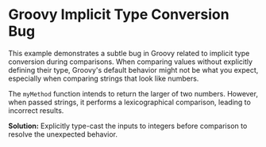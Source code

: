 # Groovy Implicit Type Conversion Bug

This example demonstrates a subtle bug in Groovy related to implicit type conversion during comparisons.  When comparing values without explicitly defining their type, Groovy's default behavior might not be what you expect, especially when comparing strings that look like numbers.

The `myMethod` function intends to return the larger of two numbers. However, when passed strings, it performs a lexicographical comparison, leading to incorrect results.

**Solution:** Explicitly type-cast the inputs to integers before comparison to resolve the unexpected behavior.